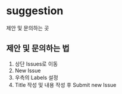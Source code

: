 # suggestion
제안 및 문의하는 곳

## 제안 및 문의하는 법
1. 상단 Issues로 이동
2. New Issue
3. 우측의 Labels 설정
4. Title 작성 및 내용 작성 후 Submit new Issue
